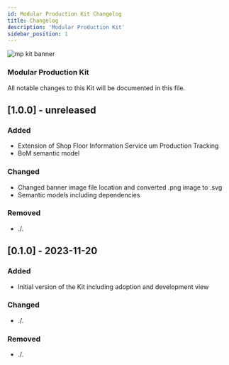 ```yaml
---
id: Modular Production Kit Changelog
title: Changelog
description: 'Modular Production Kit'
sidebar_position: 1
---
```


![mp kit banner](/img/kit-icons/modular-production-kit-icon.svg)

### Modular Production Kit

All notable changes to this Kit will be documented in this file.

## [1.0.0] - unreleased

### Added

- Extension of Shop Floor Information Service um Production Tracking
- BoM semantic model

### Changed

- Changed banner image file location and converted .png image to .svg
- Semantic models including dependencies

### Removed

- ./.

## [0.1.0] - 2023-11-20

### Added

- Initial version of the Kit including adoption and development view

### Changed

- ./.

### Removed

- ./.
